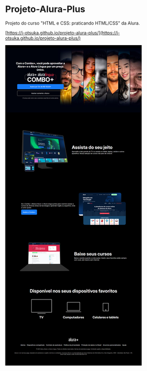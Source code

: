 # Projeto-Alura-Plus
Projeto do curso "HTML e CSS: praticando HTML/CSS" da Alura.

[https://i-otsuka.github.io/projeto-alura-plus/](https://i-otsuka.github.io/projeto-alura-plus/)

![Captura da página do projeto](https://github.com/i-otsuka/Projeto-Alura-Plus/blob/main/captura-de-tela-alura-plus-isac.png)
